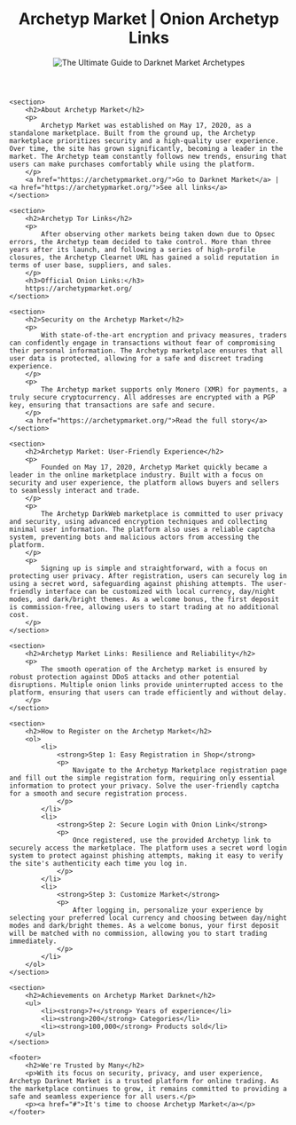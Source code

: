 <body>
    <header>
        <h1>Archetyp Market | Onion Archetyp Links</h1>
      <p><img src="https://img.freepik.com/free-photo/futurism-perspective-digital-nomads-lifestyle_23-2151252417.jpg?semt=ais_hybrid" alt="The Ultimate Guide to Darknet Market Archetypes" title="The Definitive Handbook on Darknet Market Archetypes" /></p>
    </header>

    <section>
        <h2>About Archetyp Market</h2>
        <p>
            Archetyp Market was established on May 17, 2020, as a standalone marketplace. Built from the ground up, the Archetyp marketplace prioritizes security and a high-quality user experience. Over time, the site has grown significantly, becoming a leader in the market. The Archetyp team constantly follows new trends, ensuring that users can make purchases comfortably while using the platform.
        </p>
        <a href="https://archetypmarket.org/">Go to Darknet Market</a> | <a href="https://archetypmarket.org/">See all links</a>
    </section>

    <section>
        <h2>Archetyp Tor Links</h2>
        <p>
            After observing other markets being taken down due to Opsec errors, the Archetyp team decided to take control. More than three years after its launch, and following a series of high-profile closures, the Archetyp Clearnet URL has gained a solid reputation in terms of user base, suppliers, and sales.
        </p>
        <h3>Official Onion Links:</h3>
        https://archetypmarket.org/
    </section>

    <section>
        <h2>Security on the Archetyp Market</h2>
        <p>
            With state-of-the-art encryption and privacy measures, traders can confidently engage in transactions without fear of compromising their personal information. The Archetyp marketplace ensures that all user data is protected, allowing for a safe and discreet trading experience.
        </p>
        <p>
            The Archetyp market supports only Monero (XMR) for payments, a truly secure cryptocurrency. All addresses are encrypted with a PGP key, ensuring that transactions are safe and secure.
        </p>
        <a href="https://archetypmarket.org/">Read the full story</a>
    </section>

    <section>
        <h2>Archetyp Market: User-Friendly Experience</h2>
        <p>
            Founded on May 17, 2020, Archetyp Market quickly became a leader in the online marketplace industry. Built with a focus on security and user experience, the platform allows buyers and sellers to seamlessly interact and trade.
        </p>
        <p>
            The Archetyp DarkWeb marketplace is committed to user privacy and security, using advanced encryption techniques and collecting minimal user information. The platform also uses a reliable captcha system, preventing bots and malicious actors from accessing the platform.
        </p>
        <p>
            Signing up is simple and straightforward, with a focus on protecting user privacy. After registration, users can securely log in using a secret word, safeguarding against phishing attempts. The user-friendly interface can be customized with local currency, day/night modes, and dark/bright themes. As a welcome bonus, the first deposit is commission-free, allowing users to start trading at no additional cost.
        </p>
    </section>

    <section>
        <h2>Archetyp Market Links: Resilience and Reliability</h2>
        <p>
            The smooth operation of the Archetyp market is ensured by robust protection against DDoS attacks and other potential disruptions. Multiple onion links provide uninterrupted access to the platform, ensuring that users can trade efficiently and without delay.
        </p>
    </section>

    <section>
        <h2>How to Register on the Archetyp Market</h2>
        <ol>
            <li>
                <strong>Step 1: Easy Registration in Shop</strong>
                <p>
                    Navigate to the Archetyp Marketplace registration page and fill out the simple registration form, requiring only essential information to protect your privacy. Solve the user-friendly captcha for a smooth and secure registration process.
                </p>
            </li>
            <li>
                <strong>Step 2: Secure Login with Onion Link</strong>
                <p>
                    Once registered, use the provided Archetyp link to securely access the marketplace. The platform uses a secret word login system to protect against phishing attempts, making it easy to verify the site's authenticity each time you log in.
                </p>
            </li>
            <li>
                <strong>Step 3: Customize Market</strong>
                <p>
                    After logging in, personalize your experience by selecting your preferred local currency and choosing between day/night modes and dark/bright themes. As a welcome bonus, your first deposit will be matched with no commission, allowing you to start trading immediately.
                </p>
            </li>
        </ol>
    </section>

    <section>
        <h2>Achievements on Archetyp Market Darknet</h2>
        <ul>
            <li><strong>7+</strong> Years of experience</li>
            <li><strong>200</strong> Categories</li>
            <li><strong>100,000</strong> Products sold</li>
        </ul>
    </section>

    <footer>
        <h2>We're Trusted by Many</h2>
        <p>With its focus on security, privacy, and user experience, Archetyp Darknet Market is a trusted platform for online trading. As the marketplace continues to grow, it remains committed to providing a safe and seamless experience for all users.</p>
        <p><a href="#">It's time to choose Archetyp Market</a></p>
    </footer>
</body>
